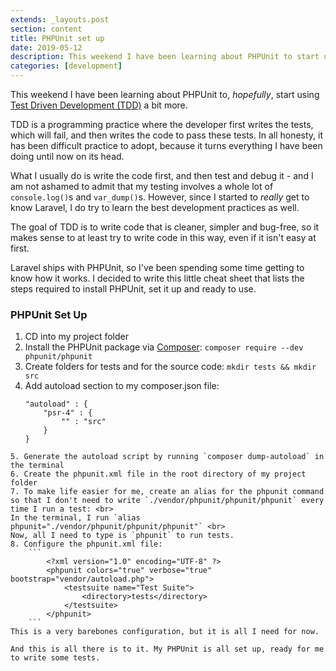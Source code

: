 ```yaml
---
extends: _layouts.post
section: content
title: PHPUnit set up
date: 2019-05-12
description: This weekend I have been learning about PHPUnit to start using Test Driven Development (TDD) a bit more...
categories: [development]
---
```

This weekend I have been learning about PHPUnit to, _hopefully_, start using [Test Driven Development (TDD)](https://en.wikipedia.org/wiki/Test-driven_development) a bit more.

TDD is a programming practice where the developer first writes the tests, which will fail, and then writes the code to pass these tests. In all honesty, it has been difficult practice to adopt, because it turns everything I have been doing until now on its head.

What I usually do is write the code first, and then test and debug it - and I am not ashamed to admit that my testing involves a whole lot of `console.log()`s and `var_dump()`s. However, since I started to _really_ get to know Laravel, I do try to learn the best development practices as well. 

The goal of TDD is to write code that is cleaner, simpler and bug-free, so it makes sense to at least try to write code in this way, even if it isn't easy at first.

Laravel ships with PHPUnit, so I've been spending some time getting to know how it works. I decided to write this little cheat sheet that lists the steps required to install PHPUnit, set it up and ready to use.

<h3>PHPUnit Set Up</h3>

1. CD into my project folder
2. Install the PHPUnit package via [Composer](https://getcomposer.org/): `composer require --dev phpunit/phpunit`
3. Create folders for tests and for the source code: `mkdir tests && mkdir src` 
4. Add autoload section to my composer.json file: 
    ```
    "autoload" : {
        "psr-4" : {
            "" : "src"
        }
    }
```
5. Generate the autoload script by running `composer dump-autoload` in the terminal
6. Create the phpunit.xml file in the root directory of my project folder
7. To make life easier for me, create an alias for the phpunit command so that I don't need to write `./vendor/phpunit/phpunit/phpunit` every time I run a test: <br>
In the terminal, I run `alias phpunit="./vendor/phpunit/phpunit/phpunit"` <br>
Now, all I need to type is `phpunit` to run tests.
8. Configure the phpunit.xml file:
    ```
        <?xml version="1.0" encoding="UTF-8" ?>
        <phpunit colors="true" verbose="true" bootstrap="vendor/autoload.php">
            <testsuite name="Test Suite">
                <directory>tests</directory>
            </testsuite>
        </phpunit>
    ```
This is a very barebones configuration, but it is all I need for now.

And this is all there is to it. My PHPUnit is all set up, ready for me to write some tests. 